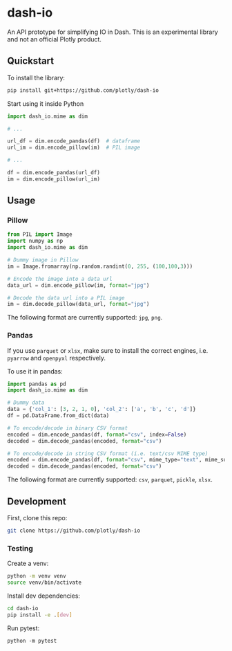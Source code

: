 # dash-io

An API prototype for simplifying IO in Dash. This is an experimental library and not an official Plotly product.

## Quickstart

To install the library:
```bash
pip install git+https://github.com/plotly/dash-io
```

Start using it inside Python
```python
import dash_io.mime as dim

# ...

url_df = dim.encode_pandas(df)  # dataframe
url_im = dim.encode_pillow(im)  # PIL image

# ...

df = dim.encode_pandas(url_df)
im = dim.encode_pillow(url_im)
```

## Usage

### Pillow

```python
from PIL import Image
import numpy as np
import dash_io.mime as dim

# Dummy image in Pillow
im = Image.fromarray(np.random.randint(0, 255, (100,100,3)))

# Encode the image into a data url
data_url = dim.encode_pillow(im, format="jpg")

# Decode the data url into a PIL image
im = dim.decode_pillow(data_url, format="jpg")
```

The following format are currently supported: `jpg`, `png`.

### Pandas

If you use `parquet` or `xlsx`, make sure to install the correct engines, i.e. `pyarrow` and `openpyxl` respectively.

To use it in pandas:
```python
import pandas as pd
import dash_io.mime as dim

# Dummy data
data = {'col_1': [3, 2, 1, 0], 'col_2': ['a', 'b', 'c', 'd']}
df = pd.DataFrame.from_dict(data)

# To encode/decode in binary CSV format
encoded = dim.encode_pandas(df, format="csv", index=False)
decoded = dim.decode_pandas(encoded, format="csv")

# To encode/decode in string CSV format (i.e. text/csv MIME type)
encoded = dim.encode_pandas(df, format="csv", mime_type="text", mime_subtype="csv", index=False)
decoded = dim.decode_pandas(encoded, format="csv")
```

The following format are currently supported: `csv`, `parquet`, `pickle`, `xlsx`.


## Development

First, clone this repo:
```bash
git clone https://github.com/plotly/dash-io
```

### Testing

Create a venv:
```bash
python -m venv venv
source venv/bin/activate
```

Install dev dependencies:
```bash
cd dash-io
pip install -e .[dev]
```

Run pytest:
```
python -m pytest
```